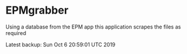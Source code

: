 # EPMgrabber
Using a database from the EPM app this application scrapes the files as required


Latest backup: Sun Oct 6 20:59:01 UTC 2019
